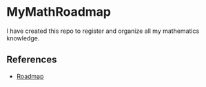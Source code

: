 # MyMathRoadmap

I have created this repo to register and organize all my mathematics knowledge.

## References

* [Roadmap](https://youtu.be/OmJ-4B-mS-Y?si=cGKzIWg_A7UQgn7k)
